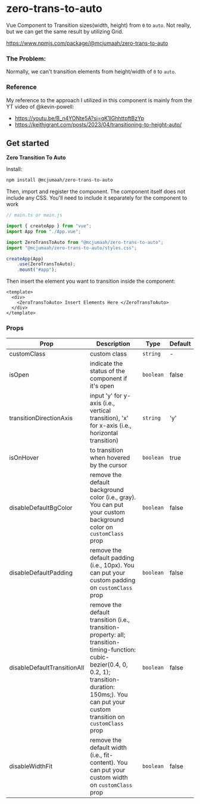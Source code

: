 # zero-trans-to-auto

Vue Component to Transition sizes(width, height) from `0` to `auto`. Not really, but we can get the same result by utilizing Grid.

https://www.npmjs.com/package/@mcjumaah/zero-trans-to-auto

### The Problem:

Normally, we can't transition elements from height/width of `0` to `auto`.

### Reference

My reference to the approach I utilized in this component is mainly from the YT video of @kevin-powell:

- https://youtu.be/B_n4YONte5A?si=qK1lGhhttpftBzYp
- https://keithjgrant.com/posts/2023/04/transitioning-to-height-auto/

## Get started

**Zero Transition To Auto**

Install:

```bash
npm install @mcjumaah/zero-trans-to-auto
```

Then, import and register the component.
The component itself does not include any CSS. You'll need to include it separately for the component to work

```js
// main.ts or main.js

import { createApp } from "vue";
import App from "./App.vue";

import ZeroTransToAuto from "@mcjumaah/zero-trans-to-auto";
import "@mcjumaah/zero-trans-to-auto/styles.css";

createApp(App)
    .use(ZeroTransToAuto);
    .mount("#app");
```

Then insert the element you want to transition inside the component:

```vue
<template>
  <div>
    <ZeroTransToAuto> Insert Elements Here </ZeroTransToAuto>
  </div>
</template>
```

### Props

| Prop                        | Description                                                                                                                                                                                                     | Type      | Default |
| --------------------------- | --------------------------------------------------------------------------------------------------------------------------------------------------------------------------------------------------------------- | --------- | ------- |
| customClass                 | custom class                                                                                                                                                                                                    | `string`  | -       |
| isOpen                      | indicate the status of the component if it's open                                                                                                                                                               | `boolean` | false   |
| transitionDirectionAxis     | input 'y' for y-axis (i.e., vertical transition), 'x' for x-axis (i.e., horizontal transition)                                                                                                                  | `string`  | 'y'     |
| isOnHover                   | to transition when hovered by the cursor                                                                                                                                                                        | `boolean` | true    |
| disableDefaultBgColor       | remove the default background color (i.e., gray). You can put your custom background color on `customClass` prop                                                                                                | `boolean` | false   |
| disableDefaultPadding       | remove the default padding (i.e., 10px). You can put your custom padding on `customClass` prop                                                                                                                  | `boolean` | false   |
| disableDefaultTransitionAll | remove the default transition (i.e., transition-property: all; transition-timing-function: cubic-bezier(0.4, 0, 0.2, 1); transition-duration: 150ms;). You can put your custom transition on `customClass` prop | `boolean` | false   |
| disableWidthFit             | remove the default width (i.e., fit-content). You can put your custom width on `customClass` prop                                                                                                               | `boolean` | false   |

